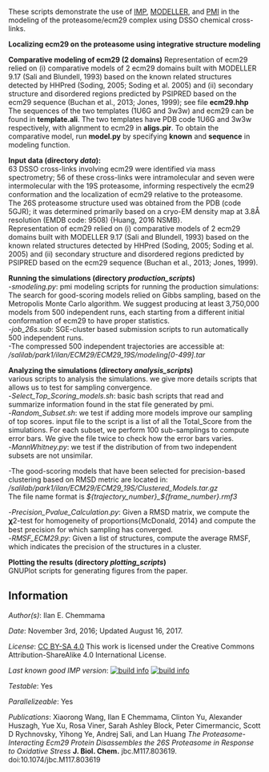 These scripts demonstrate the use of [IMP](https://integrativemodeling.org), [MODELLER](https://salilab.org/modeller), and [PMI](https://github.com/salilab/pmi) in the modeling of the proteasome/ecm29 complex using DSSO chemical cross-links.

**Localizing ecm29 on the proteasome using integrative structure modeling**  

**Comparative modeling of ecm29 (2 domains)**
Representation of ecm29 relied on (i) comparative models of 2 ecm29 domains built with MODELLER 9.17 (Sali and Blundell, 1993) based on the known related structures detected by HHPred (Soding, 2005; Soding et al. 2005) and (ii) secondary structure and disordered regions predicted by PSIPRED based on the ecm29 sequence (Buchan et al., 2013; Jones, 1999); see file **ecm29.hhp**
The sequences of the two templates (1U6G and 3w3w) and ecm29 can be found in **template.ali**.
The two templates have PDB code 1U6G and 3w3w respectively, with alignment to ecm29 in **aligs.pir**.
To obtain the comparative model, run **model.py** by specifying **known** and **sequence** in modeling function. 

**Input data (directory *data*):**  
63 DSSO cross-links involving ecm29 were identified via mass spectrometry; 56 of these cross-links were intramolecular and seven were intermolecular with the 19S proteasome, informing respectively the ecm29 conformation and the localization of ecm29 relative to the proteasome.   
The 26S proteasome structure used was obtained from the PDB (code 5GJR); it was determined primarily based on a cryo-EM density map at 3.8Å resolution (EMDB code: 9508) {Huang, 2016 NSMB}.   
Representation of ecm29 relied on (i) comparative models of 2 ecm29 domains built with MODELLER 9.17 (Sali and Blundell, 1993) based on the known related structures detected by HHPred (Soding, 2005; Soding et al. 2005) and (ii) secondary structure and disordered regions predicted by PSIPRED based on the ecm29 sequence (Buchan et al., 2013; Jones, 1999).  

**Running the simulations (directory *production_scripts*)**  
-*smodeling.py*: pmi modeling scripts for running the production simulations: The search for good-scoring models relied on Gibbs sampling, based on the Metropolis Monte Carlo algorithm. We suggest producing at least 3,750,000 models from 500 independent runs, each starting from a different initial conformation of ecm29 to have proper statistics.   
-*job_26s.sub*: SGE-cluster based submission scripts to run automatically 500 independent runs.   
-The compressed 500 independent trajectories are accessible at: */salilab/park1/ilan/ECM29/ECM29_19S/modeling[0-499].tar*

**Analyzing the simulations (directory *analysis_scripts*)**  
various scripts to analysis the simulations. we give more details scripts that allows us to test for sampling convergence.  
-*Select_Top_Scoring_models.sh*: basic bash scripts that read and summarize information found in the stat file generated by pmi.  
-*Random_Subset.sh*: we test if adding more models improve our sampling of top scores. input file to the script is a list of all the Total_Score from the simulations. For each subset, we perform 100 sub-samplings to compute error bars. We give the file twice to check how the error bars varies.  
-*MannWhitney.py*: we test if the distribution of from two independent subsets are not unsimilar.     
  
-The good-scoring models that have been selected for precision-based clustering based on RMSD metric are located in: */salilab/park1/ilan/ECM29/ECM29_19S/Clustered_Models.tar.gz*   
The file name format is *${trajectory_number}_${frame_number}.rmf3*  
  
-*Precision_Pvalue_Calculation.py*: Given a RMSD matrix, we compute the 𝛘2-test for homogeneity of proportions{McDonald, 2014} and compute the best precision for which sampling has converged.     
-*RMSF_ECM29.py*: Given a list of structures, compute the average RMSF, which indicates the precision of the structures in a cluster.  

**Plotting the results (directory *plotting_scripts*)**  
GNUPlot scripts for generating figures from the paper.  

## Information

_Author(s)_: Ilan E. Chemmama

_Date_: November 3rd, 2016; Updated August 16, 2017.

_License_: [CC BY-SA 4.0](https://creativecommons.org/licenses/by-sa/4.0/)
This work is licensed under the Creative Commons Attribution-ShareAlike 4.0
International License.

_Last known good IMP version_: [![build info](https://integrativemodeling.org/systems/?sysstat=25&branch=master)](https://integrativemodeling.org/systems/) [![build info](https://integrativemodeling.org/systems/?sysstat=25&branch=develop)](https://integrativemodeling.org/systems/)

_Testable_: Yes

_Parallelizeable_: Yes

_Publications_: 
Xiaorong Wang, Ilan E Chemmama, Clinton Yu, Alexander Huszagh, Yue Xu, Rosa Viner, Sarah Ashley Block, Peter Cimermancic, Scott D Rychnovsky, Yihong Ye, Andrej Sali, and Lan Huang
*The Proteasome-Interacting Ecm29 Protein Disassembles the 26S Proteasome in Response to Oxidative Stress*
**J. Biol. Chem.** jbc.M117.803619. doi:10.1074/jbc.M117.803619
